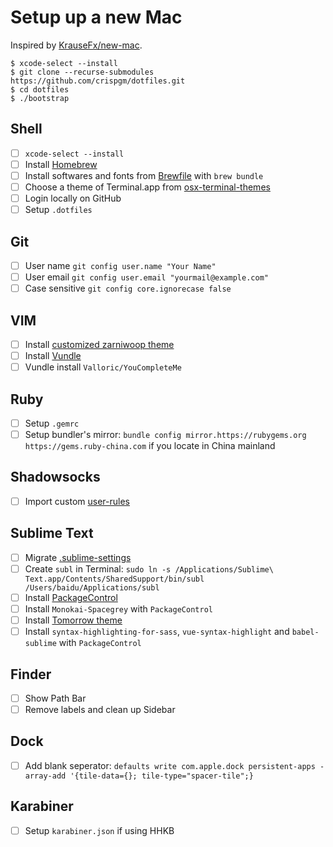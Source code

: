 # Setup up a new Mac

Inspired by [KrauseFx/new-mac](https://github.com/KrauseFx/new-mac).

```shell
$ xcode-select --install
$ git clone --recurse-submodules https://github.com/crispgm/dotfiles.git
$ cd dotfiles
$ ./bootstrap
```

## Shell

- [ ] `xcode-select --install`
- [ ] Install [Homebrew](https://brew.sh)
- [ ] Install softwares and fonts from [Brewfile](https://github.com/crispgm/dotfiles/blob/master/Brewfile) with `brew bundle`
- [ ] Choose a theme of Terminal.app from [osx-terminal-themes](https://github.com/lysyi3m/osx-terminal-themes)
- [ ] Login locally on GitHub
- [ ] Setup `.dotfiles`

## Git

- [ ] User name `git config user.name "Your Name"`
- [ ] User email `git config user.email "yourmail@example.com"`
- [ ] Case sensitive `git config core.ignorecase false`

## VIM

- [ ] Install [customized zarniwoop theme](https://github.com/crispgm/zarniwoop.vim)
- [ ] Install [Vundle](https://github.com/VundleVim/Vundle.vim)
- [ ] Vundle install `Valloric/YouCompleteMe`

## Ruby

- [ ] Setup `.gemrc`
- [ ] Setup bundler's mirror: `bundle config mirror.https://rubygems.org https://gems.ruby-china.com` if you locate in China mainland

## Shadowsocks

- [ ] Import custom [user-rules](https://github.com/crispgm/dotfiles/tree/master/Apps/Shadowsocks)

## Sublime Text

- [ ] Migrate [.sublime-settings](https://github.com/crispgm/dotfiles/tree/master/Apps/Sublime)
- [ ] Create `subl` in Terminal: `sudo ln -s /Applications/Sublime\ Text.app/Contents/SharedSupport/bin/subl /Users/baidu/Applications/subl`
- [ ] Install [PackageControl](https://packagecontrol.io/)
- [ ] Install `Monokai-Spacegrey` with `PackageControl`
- [ ] Install [Tomorrow theme](https://github.com/chriskempson/tomorrow-theme.git)
- [ ] Install `syntax-highlighting-for-sass`, `vue-syntax-highlight` and `babel-sublime` with `PackageControl`

## Finder

- [ ] Show Path Bar
- [ ] Remove labels and clean up Sidebar

## Dock

- [ ] Add blank seperator: `defaults write com.apple.dock persistent-apps -array-add '{tile-data={}; tile-type="spacer-tile";}`

## Karabiner

- [ ] Setup `karabiner.json` if using HHKB
